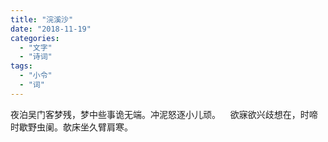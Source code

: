 ```yaml
---
title: "浣溪沙"
date: "2018-11-19"
categories: 
  - "文字"
  - "诗词"
tags: 
  - "小令"
  - "词"
---
```


夜泊吴门客梦残，梦中些事诡无端。冲泥怒逐小儿顽。    欲寐欲兴歧想在，时啼时歇野虫阑。欹床坐久臂肩寒。
